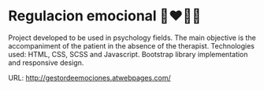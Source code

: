 # Regulacion emocional 🧠❤💆‍♀️

Project developed to be used in psychology fields. The main objective is the accompaniment of the patient in the absence of the therapist. Technologies used: HTML, CSS, SCSS and Javascript. Bootstrap library implementation and responsive design.

URL: http://gestordeemociones.atwebpages.com/
